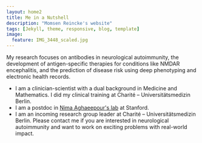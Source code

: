 ```yaml
---
layout: home2
title: Me in a Nutshell
description: "Momsen Reincke's website"
tags: [Jekyll, theme, responsive, blog, template]
image:
  feature: IMG_3448_scaled.jpg
---
```


My research focuses on antibodies in neurological autoimmunity, the development of antigen-specific therapies for conditions like NMDAR encephalitis, and the prediction of disease risk using deep phenotyping and electronic health records. 
- I am a clinician-scientist with a dual background in Medicine and Mathematics. I did my clinical training at Charité – Universitätsmedizin Berlin.
- I am a postdoc in <a href="https://nalab.stanford.edu/team/nima-aghaeepour/" target="_blank">Nima Aghaeepour's lab</a> at Stanford.
- I am an incoming research group leader at Charité – Universitätsmedizin Berlin. Please contact me if you are interested in neurological autoimmunity and want to work on exciting problems with real-world impact.
